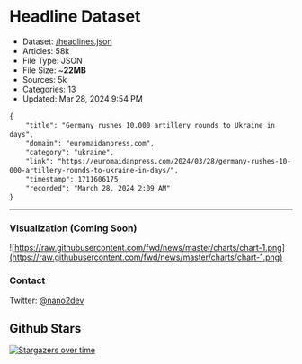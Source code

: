 # Headline Dataset

- Dataset: [/headlines.json](https://raw.githubusercontent.com/fwd/news/master/headlines.json) 
- Articles: 58k
- File Type: JSON
- File Size: ~**22MB**
- Sources: 5k
- Categories: 13
- Updated: Mar 28, 2024 9:54 PM

```
{
    "title": "Germany rushes 10.000 artillery rounds to Ukraine in days",
    "domain": "euromaidanpress.com",
    "category": "ukraine",
    "link": "https://euromaidanpress.com/2024/03/28/germany-rushes-10-000-artillery-rounds-to-ukraine-in-days/",
    "timestamp": 1711606175,
    "recorded": "March 28, 2024 2:09 AM"
}
```

---

### Visualization (Coming Soon)

![https://raw.githubusercontent.com/fwd/news/master/charts/chart-1.png](https://raw.githubusercontent.com/fwd/news/master/charts/chart-1.png)

### Contact 

Twitter: [@nano2dev](https://twitter.com/nano2dev)

## Github Stars

[![Stargazers over time](https://starchart.cc/fwd/news.svg)](https://starchart.cc/fwd/news)
